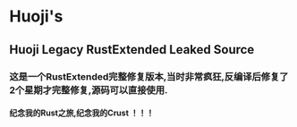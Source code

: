 # Huoji's
## Huoji Legacy RustExtended Leaked Source
### 这是一个RustExtended完整修复版本,当时非常疯狂,反编译后修复了2个星期才完整修复,源码可以直接使用.
#### 纪念我的Rust之旅,纪念我的Crust ！！！